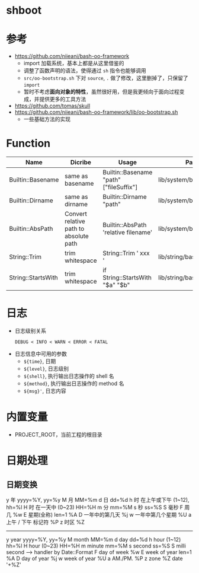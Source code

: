# shboot

# 参考
- https://github.com/niieani/bash-oo-framework
	- import 加载系统，基本上都是从这里借鉴的
    - 调整了函数声明的语法，使得通过 `sh` 指令也能够调用
    - `src/oo-bootstrap.sh` 下对 `source`, `.` 做了修改，这里删掉了，只保留了 `import`
    - 暂时不考虑**面向对象的特性**，虽然很好用，但是我更倾向于面向过程变成，并提供更多的工具方法
- https://github.com/tomas/skull
- https://github.com/niieani/bash-oo-framework/lib/oo-bootstrap.sh
  - 一些基础方法的实现

# Function

|Name|Dicribe|Usage|Path|
|-|-|-|-|
|Builtin::Basename|same as basename|Builtin::Basename "path" ["fileSuffix"]|lib/system/builtin/fun.sh|
|Builtin::Dirname|same as dirname|Builtin::Dirname "path"|lib/system/builtin/fun.sh|
|Builtin::AbsPath|Convert relative path to absolute path|Builtin::AbsPath 'relative filename'|lib/system/builtin/fun.sh|
|String::Trim|trim whitespace|String::Trim ' xxx '|lib/string/base.sh|
|String::StartsWith|trim whitespace|if String::StartsWith "$a" "$b"|lib/string/base.sh|


# 日志
- 日志级别关系
    ```
    DEBUG < INFO < WARN < ERROR < FATAL
    ```
- 日志信息中可用的参数
    - `${time}`, 日期
    - `${level}`, 日志级别
    - `${shell}`, 执行输出日志操作的 shell 名
    - `${method}`, 执行输出日志操作的 method 名
    - `${msg}'`, 日志内容

# 内置变量
- PROJECT_ROOT，当前工程的根目录

# 日期处理
## 日期变换

  y 年 yyyy=%Y, yy=%y
  M 月 MM=%m
  d 日 dd=%d
  h 时 在上午或下午 (1~12), hh=%l
  H 时 在一天中 (0~23) HH=%H
  m 分 mm=%M
  s 秒 ss=%S
  S 毫秒 
  F 周几 %w
  E 星期(全称)    len=1   %A
  D 一年中的第几天  %j
  w 一年中第几个星期 %U
  a 上午 / 下午 标记符 %P
  z 时区 %Z

---------------------------------

  y year  yyyy=%Y, yy=%y
  M month MM=%m
  d day dd=%d
  h hour (1~12)  hh=%l
  H hour (0~23) HH=%H
  m minute mm=%M
  s second ss=%S
  S milli second --> handler by Date::Format
  F day of week %w
  E week of year    len=1   %A
  D day of year  %j
  w week of year %U
  a AM./PM. %P
  z zone %Z date '+%Z'